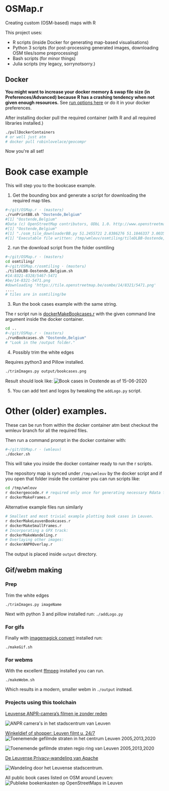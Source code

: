 # OSMap.r

Creating custom (OSM-based) maps with R

This project uses:

- R scripts (inside Docker for generating map-based visualisations)
- Python 3 scripts (for post-processing generated images, downloading OSM tiles/some preprocessing)
- Bash scripts (for minor things)
- Julia scripts (my legacy, sorrynotsorry.)

## Docker

**You might want to increase your docker memory & swap file size (in Preferences/Advanced) because R has a crashing tendency when not given enough resources.**
See [run options here](https://docs.docker.com/config/containers/resource_constraints/#--memory-swap-details) or do it in your docker preferences.


After installing docker pull the required container (with R and all required libraries installed.)
```bash
./pullDockerContainers
# or well just atm
# docker pull robinlovelace/geocompr 
```
Now you're all set!

# Book case example

This will step you to the bookcase example.


1) Get the bounding box and generate a script for downloading the required map tiles.  
```bash
#~/git/OSMap.r · (master±)
./runPrintBB.sh "Oostende,Belgium"
#[1] "Oostende,Belgium"
#Data (c) OpenStreetMap contributors, ODbL 1.0. http://www.openstreetmap.org/copyright
#[1] "Oostende,Belgium"
#[1] "./osm_tile_downloaderBB.py 51.2455721 2.8386276 51.1846337 3.0035408"
#[1] "Executable file written: /tmp/wmleuv/osmtiling/tileDLBB-Oostende,Belgium.sh"
```
2) run the download script from the folder osmtiling
```bash
#~/git/OSMap.r · (master±)
cd osmtiling/
#~/git/OSMap.r/osmtiling · (master±)
./tileDLBB-Oostende,Belgium.sh
#14:8321-8328/5467-5471
#be/14-8321-5471.png
#downloading 'https://tile.openstreetmap.be/osmbe/14/8321/5471.png'
....
# tiles are in osmtiling/be
```

3) Run the book cases example with the same string. 

The r script run is [dockerMakeBookcases.r](https://github.com/dietercastel/OSMap.r/blob/master/dockerMakeBookcases.r) with the given command line argument inside the docker container.
```bash
cd ..
#~/git/OSMap.r · (master±)
./runBookcases.sh "Oostende,Belgium"                                                                                        
# "Look in the /output folder."
```

4) Possibly trim the white edges

Requires python3 and Pillow installed.

```bash
./trimImages.py output/bookcases.png
```
Result should look like:
![Book cases in Oostende as of 15-06-2020](https://github.com/dietercastel/OSMap.r/raw/master/output/trimmed_OostendeBookcases.png)

5) You can add text and logos by tweaking the `addLogo.py` script.

# Other (older) examples.
These can be run from within the docker container atm best checkout the wmleuv branch for all the required files. 

Then run a command prompt in the docker container with:
```bash
#~/git/OSMap.r · (wmleuv)
./docker.sh
```

This will take you inside the docker container ready to run the r scripts.

The repository map is synced under `/tmp/wmleuv` by the docker script and if you open that folder inside the container you can run scripts like:

```bash
cd /tmp/wmleuv
r dockergeocode.r # required only once for generating necessary Rdata files.
r dockerMakeFrames.r 
```

Alternative example files run similarly
```bash
# Smallest and most trivial example plotting book cases in Leuven.
r dockerMakeLeuvenBookcases.r
r dockerMakeSmallFrames.r
# Incorporating a GPX track:
r dockerMakeWandeling.r
# Overlaying other images:
r dockerANPROverlay.r
```

The output is placed inside `output` directory.

## Gif/webm making

### Prep
Trim the white edges

`./trimImages.py imageName`

Next with python 3 and pillow installed run:
`./addLogo.py`

### For gifs

Finally with [imagemagick convert](https://imagemagick.org/script/download.php) installed run:

`./makeGif.sh`

### For webms

With the excellent [ffmpeg](https://ffmpeg.org/) installed you can run.

`./makeWebm.sh`

Which results in a modern, smaller webm in `./output` instead.


### Projects using this toolchain

[Leuvense ANPR-camera’s filmen je zonder reden](https://www.apache.be/2020/01/08/leuvense-anpr-cameras-filmen-zonder-reden/)

![ANPR camera's in het stadscentrum van Leuven](https://github.com/dietercastel/OSMap.r/raw/wmleuv/output/art2_2.png)

[Winkeldief of shopper: Leuven filmt u, 24/7](https://www.apache.be/2020/01/09/hoe-leuven-een-gefilmde-stad-werd/)
![Toenemende gefilmde straten in het centrum Leuven 2005,2013,2020](https://github.com/dietercastel/OSMap.r/raw/wmleuv/output/creepSmall.gif)

![Toenemende gefilmde straten regio ring van Leuven 2005,2013,2020](https://github.com/dietercastel/OSMap.r/raw/wmleuv/output/hlStreets.gif)

[De Leuvense Privacy-wandeling van Apache](https://www.facebook.com/events/openbaar-entrepot-voor-de-kunsten-opek/volzet-apache-lokaal-de-slimme-stad/1208596742863953/)

![Wandeling door het Leuvense stadscentrum.](https://github.com/dietercastel/OSMap.r/raw/wmleuv/output/trimmed_wandeling2020.png)

All public book cases listed on OSM around Leuven:
![Publieke boekenkasten op OpenStreetMaps in Leuven](https://github.com/dietercastel/OSMap.r/raw/wmleuv/output/mapBookcase.png)

